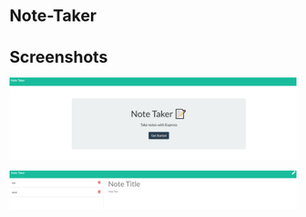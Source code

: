 # Note-Taker

# Screenshots

![Note Taker](./public/assets/Screenshot.PNG "Note Taker Home Page")

![Note Taker](./public/assets/Screenshot1.PNG "Note Taker Displaying Stored Notes")
